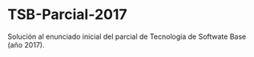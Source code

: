 # TSB-Parcial-2017
Solución al enunciado inicial del parcial de Tecnología de Softwate Base (año 2017).
